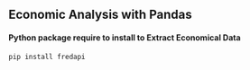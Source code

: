 ## Economic Analysis with Pandas

#### Python package require to install to Extract Economical Data

```
pip install fredapi
```

